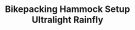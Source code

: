---
layout: community
category: community
title: "Bikepacking Hammock Setup Ultralight Rainfly"
description: "Filled my backpack with my camping gear and went. Probably the biggest fail of the gear was my rainfly. Just get a tarp and tie a line above the hammock separately. I have a hammock that is designed with a rainfly and tent poles that keep it looped around. I’m curious why you wouldn’t just use a poncho? As someone earlier in the thread suggested, a ridge line made out of para cord with four pieces on each corner."
isTopLevel: false
isSingleLevel: false
isArticle: false
datePublished: 2022-07-15 16:02:00 +0300
dateModified: 2022-07-15 16:02:00 +0300
published: false
---